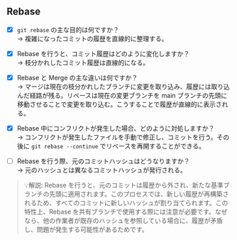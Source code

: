 ## Rebase
- [x] `git rebase` の主な目的は何ですか？  
→  複雑になったコミットの履歴を直線的に整理する。  

- [x] Rebase を行うと、コミット履歴はどのように変化しますか？  
→  枝分かれしたコミット履歴は直線的になる。  

- [x] Rebase と Merge の主な違いは何ですか？  
→  マージは現在の枝分かれしたブランチに変更を取り込み、履歴には取り込んだ経路が残る。リベースは現在の変更ブランチを main ブランチの先頭に移動させることで変更を取り込む。こうすることで履歴が直線的に表示される。  

- [x] Rebase 中にコンフリクトが発生した場合、どのように対処しますか？  
→  コンフリクトが発生したファイルを手動で修正し、コミットを行う。その後に `git rebase --continue` でリベースを再開することができる。  
- [ ] Rebase を行う際、元のコミットハッシュはどうなりますか？  
→  元のハッシュとは異なるコミットハッシュが発行される。
> 💡解説:
Rebase を行うと、元のコミットは履歴から外され、新たな基準ブランチの先頭に適用されます。このプロセスでは、新しい履歴が再構築されるため、すべてのコミットに新しいハッシュが割り当てられます。この特性上、Rebase を共有ブランチで使用する際には注意が必要です。なぜなら、他の作業者が既存のハッシュを参照している場合に、履歴が矛盾し、問題が発生する可能性があるためです。
